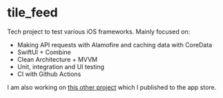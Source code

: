# tile_feed
Tech project to test various iOS frameworks. Mainly focused on:

- Making API requests with Alamofire and caching data with CoreData
- SwiftUI + Combine
- Clean Architecture + MVVM
- Unit, integration and UI testing
- CI with Github Actions

I am also working on [this other project](https://github.com/BlanesP/simple_investment_tracker) which I published to the app store.
